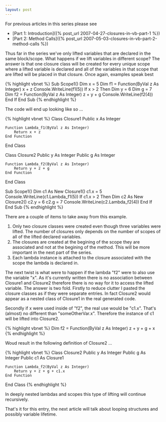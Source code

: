 ```yaml
---
layout: post
---
```

For previous articles in this series please see

  * [Part 1: Introduction]({% post_url 2007-04-27-closures-in-vb-part-1 %})
  * [Part 2: Method Calls]({% post_url 2007-05-03-closures-in-vb-part-2-method-calls %})

Thus far in the series we've only lifted variables that are declared in the same block/scope. What happens if we lift variables in different scope?  The answer is that one closure class will be created for every unique scope where a lifted variable is declared and all of the variables in that scope that are lifted will be placed in that closure.  Once again, examples speak best

{% highlight vbnet %}
Sub Scope1()
    Dim x = 5
    Dim f1 = Function(ByVal z As Integer) x + z
    Console.WriteLine(f1(5))
    If x > 2 Then
        Dim y = 6
        Dim g = 7
        Dim f2 = Function(ByVal z As Integer) z + y + g
        Console.WriteLine(f2(4))
    End If
End Sub
{% endhighlight %}

The code will end up looking like so ...

{% highlight vbnet %}
Class Closure1
    Public x As Integer

    Function Lambda_f1(ByVal z As Integer)
        Return x + z
    End Function

End Class

Class Closure2
    Public y As Integer
    Public g As Integer

    Function Lambda_f2(ByVal z As Integer)
        Return y + z + g
    End Function
End Class

Sub Scope1()
    Dim c1 As New Closure1()
    c1.x = 5
    Console.WriteLine(c1.Lambda_f1(5))
    If c1.x > 2 Then
        Dim c2 As New Closure2()
        c2.y = 6
        c2.g = 7
        Console.WriteLine(c2.Lambda_f2(4))
    End If
End Sub
{% endhighlight %}

There are a couple of items to take away from this example.

  1. Only two closure classes were created even though three variables were lifted.  The number of closures only depends on the number of scopes of all of the lifted declared variables. 
  2. The closures are created at the begining of the scope they are associated and not at the begining of the method.  This will be more important in the next part of the series. 
  3. Each lambda instance is attached to the closure associated with the scope the lambda is declared in. 

The next twist is what were to happen if the lambda "f2" were to also use the variable "x".  As it's currently written there is no association between Closure1 and Closure2 therefore there is no way for it to access the lifted variable.  The answer is two fold.  Firstly to reduce clutter I pasted the closure classes as if they were separate entries.  In fact Closure2 would appear as a nested class of Closure1 in the real generated code.  

Secondly if x were used inside of "f2", the real use would be "c1.x".  That's (almost) no different than "someOtherVar.x".  Therefore the instance of c1 will be lifted into Closure2.
    
{% highlight vbnet %}
Dim f2 = Function(ByVal z As Integer) z + y + g + x
{% endhighlight %}

Woud result in the following definition of Closure2 ...

{% highlight vbnet %}
Class Closure2
    Public y As Integer
    Public g As Integer
    Public c1 As Closure1

    Function Lambda_f2(ByVal z As Integer)
        Return y + z + g + c1.x
    End Function
End Class
{% endhighlight %}

In deeply nested lambdas and scopes this type of lifting will continue recursively.

That's it for this entry, the next article will talk about looping structures and possibly variable lifetime.

